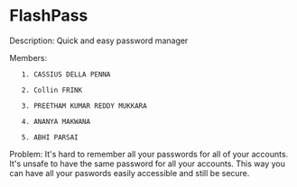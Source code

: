# FlashPass

Description: Quick and easy password manager

Members: 
      
       1. CASSIUS DELLA PENNA
       
       2. Collin FRINK
       
       3. PREETHAM KUMAR REDDY MUKKARA
       
       4. ANANYA MAKWANA
       
       5. ABHI PARSAI 

Problem: 
      It's hard to remember all your passwords for all of your accounts. It's unsafe to have the same password for all your accounts. This       way you can have all your paswords easily accessible and still be secure.
